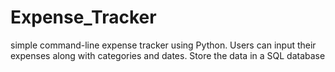 # Expense_Tracker
simple command-line expense tracker using Python. Users can input their expenses along with categories and dates. Store the data in a SQL database 
